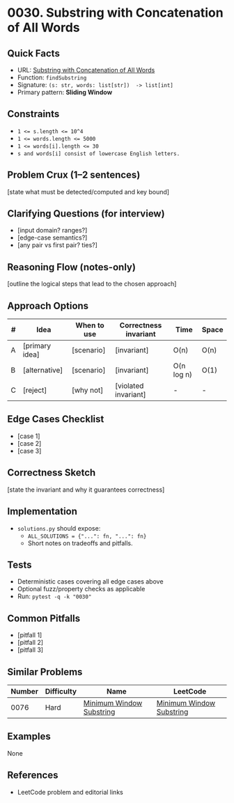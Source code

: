 # 0030. Substring with Concatenation of All Words

## Quick Facts

- URL:
  [Substring with Concatenation of All Words](https://leetcode.com/problems/substring-with-concatenation-of-all-words/)
- Function: `findSubstring`
- Signature: `(s: str, words: list[str])  -> list[int]`
- Primary pattern: **Sliding Window**

## Constraints

- `1 <= s.length <= 10^4`
- `1 <= words.length <= 5000`
- `1 <= words[i].length <= 30`
- `s and words[i] consist of lowercase English letters.`

## Problem Crux (1–2 sentences)

[state what must be detected/computed and key bound]

## Clarifying Questions (for interview)

- [input domain? ranges?]
- [edge-case semantics?]
- [any pair vs first pair? ties?]

## Reasoning Flow (notes-only)

[outline the logical steps that lead to the chosen approach]

## Approach Options

| #   | Idea           | When to use | Correctness invariant | Time       | Space |
| --- | -------------- | ----------- | --------------------- | ---------- | ----- |
| A   | [primary idea] | [scenario]  | [invariant]           | O(n)       | O(n)  |
| B   | [alternative]  | [scenario]  | [invariant]           | O(n log n) | O(1)  |
| C   | [reject]       | [why not]   | [violated invariant]  | -          | -     |

## Edge Cases Checklist

- [case 1]
- [case 2]
- [case 3]

## Correctness Sketch

[state the invariant and why it guarantees correctness]

## Implementation

- `solutions.py` should expose:
    - `ALL_SOLUTIONS = {"...": fn, "...": fn}`
    - Short notes on tradeoffs and pitfalls.

## Tests

- Deterministic cases covering all edge cases above
- Optional fuzz/property checks as applicable
- Run: `pytest -q -k "0030"`

## Common Pitfalls

- [pitfall 1]
- [pitfall 2]
- [pitfall 3]

## Similar Problems

| Number | Difficulty | Name                                                                   | LeetCode                                                                            |
| ------ | ---------- | ---------------------------------------------------------------------- | ----------------------------------------------------------------------------------- |
| 0076   | Hard       | [Minimum Window Substring](../0076-minimum-window-substring/readme.md) | [Minimum Window Substring](https://leetcode.com/problems/minimum-window-substring/) |

## Examples

None

## References

- LeetCode problem and editorial links
